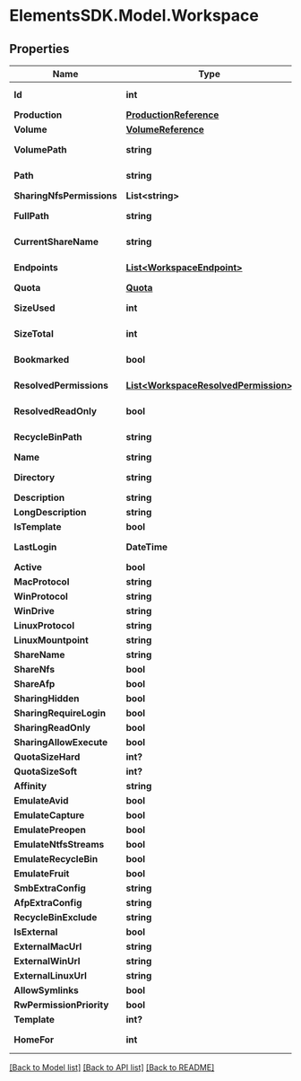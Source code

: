 # ElementsSDK.Model.Workspace

## Properties

Name | Type | Description | Notes
------------ | ------------- | ------------- | -------------
**Id** | **int** |  | [optional] [readonly] 
**Production** | [**ProductionReference**](ProductionReference.md) |  | 
**Volume** | [**VolumeReference**](VolumeReference.md) |  | [optional] 
**VolumePath** | **string** |  | [optional] [readonly] 
**Path** | **string** |  | [optional] [readonly] 
**SharingNfsPermissions** | **List&lt;string&gt;** |  | [optional] 
**FullPath** | **string** |  | [optional] [readonly] 
**CurrentShareName** | **string** |  | [optional] [readonly] 
**Endpoints** | [**List&lt;WorkspaceEndpoint&gt;**](WorkspaceEndpoint.md) |  | [optional] [readonly] 
**Quota** | [**Quota**](Quota.md) |  | [optional] 
**SizeUsed** | **int** |  | [optional] [readonly] 
**SizeTotal** | **int** |  | [optional] [readonly] 
**Bookmarked** | **bool** |  | [optional] [readonly] 
**ResolvedPermissions** | [**List&lt;WorkspaceResolvedPermission&gt;**](WorkspaceResolvedPermission.md) |  | [optional] [readonly] 
**ResolvedReadOnly** | **bool** |  | [optional] [readonly] 
**RecycleBinPath** | **string** |  | [optional] [readonly] 
**Name** | **string** |  | [optional] 
**Directory** | **string** |  | [optional] [readonly] 
**Description** | **string** |  | [optional] 
**LongDescription** | **string** |  | [optional] 
**IsTemplate** | **bool** |  | [optional] 
**LastLogin** | **DateTime** |  | [optional] [readonly] 
**Active** | **bool** |  | [optional] 
**MacProtocol** | **string** |  | [optional] 
**WinProtocol** | **string** |  | [optional] 
**WinDrive** | **string** |  | [optional] 
**LinuxProtocol** | **string** |  | [optional] 
**LinuxMountpoint** | **string** |  | [optional] 
**ShareName** | **string** |  | [optional] 
**ShareNfs** | **bool** |  | [optional] 
**ShareAfp** | **bool** |  | [optional] 
**SharingHidden** | **bool** |  | [optional] 
**SharingRequireLogin** | **bool** |  | [optional] 
**SharingReadOnly** | **bool** |  | [optional] 
**SharingAllowExecute** | **bool** |  | [optional] 
**QuotaSizeHard** | **int?** |  | [optional] 
**QuotaSizeSoft** | **int?** |  | [optional] 
**Affinity** | **string** |  | [optional] 
**EmulateAvid** | **bool** |  | [optional] 
**EmulateCapture** | **bool** |  | [optional] 
**EmulatePreopen** | **bool** |  | [optional] 
**EmulateNtfsStreams** | **bool** |  | [optional] 
**EmulateRecycleBin** | **bool** |  | [optional] 
**EmulateFruit** | **bool** |  | [optional] 
**SmbExtraConfig** | **string** |  | [optional] 
**AfpExtraConfig** | **string** |  | [optional] 
**RecycleBinExclude** | **string** |  | [optional] 
**IsExternal** | **bool** |  | [optional] 
**ExternalMacUrl** | **string** |  | [optional] 
**ExternalWinUrl** | **string** |  | [optional] 
**ExternalLinuxUrl** | **string** |  | [optional] 
**AllowSymlinks** | **bool** |  | [optional] 
**RwPermissionPriority** | **bool** |  | [optional] 
**Template** | **int?** |  | [optional] 
**HomeFor** | **int** |  | [optional] [readonly] 

[[Back to Model list]](../#documentation-for-models) [[Back to API list]](../#documentation-for-api-endpoints) [[Back to README]](../)

